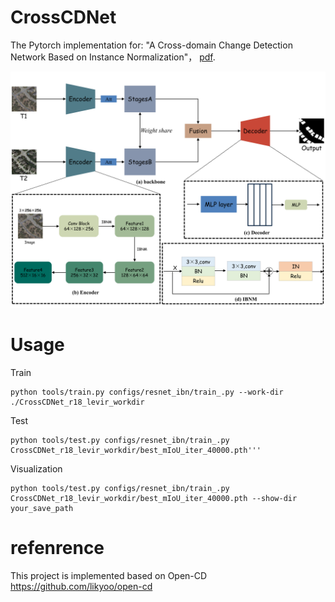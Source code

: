 # CrossCDNet

The Pytorch implementation for: "A Cross-domain Change Detection Network Based on Instance Normalization"，
[pdf](https://www.mdpi.com/2072-4292/15/24/5785).

<div align="center">
  <img src="https://github.com/XJCXJ/CrossCDNet/blob/main/data/Fig.png">
</div>



# Usage
Train
```
python tools/train.py configs/resnet_ibn/train_.py --work-dir ./CrossCDNet_r18_levir_workdir
```

Test
```
python tools/test.py configs/resnet_ibn/train_.py  CrossCDNet_r18_levir_workdir/best_mIoU_iter_40000.pth'''
```
Visualization
```
python tools/test.py configs/resnet_ibn/train_.py  CrossCDNet_r18_levir_workdir/best_mIoU_iter_40000.pth --show-dir your_save_path
```
# refenrence
This project is implemented based on Open-CD
https://github.com/likyoo/open-cd
